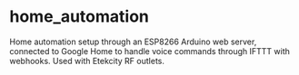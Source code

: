 # home_automation
Home automation setup through an ESP8266 Arduino web server, connected to Google Home to handle voice commands through IFTTT with webhooks.
Used with Etekcity RF outlets.
